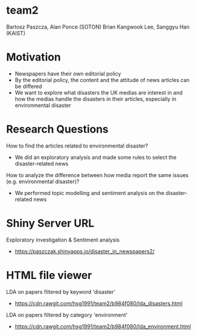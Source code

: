 # team2
Bartosz Paszcza, Alan Ponce (SOTON)
Brian Kangwook Lee, Sanggyu Han (KAIST)

# Motivation
- Newspapers have their own editorial policy
- By the editorial policy, the content and the attitude of news articles can be differed
- We want to explore what disasters the UK medias are interest in and how the medias handle the disasters in their articles, especially in environmental disaster

# Research Questions
How to find the articles related to environmental disaster?

- We did an exploratory analysis and made some rules to select the disaster-related news

How to analyze the difference between how media report the same issues (e.g. environmental disaster)?

- We performed topic modelling and sentiment analysis on the disaster-related news

# Shiny Server URL

Exploratory investigation & Sentiment analysis

- https://paszczak.shinyapps.io/disaster_in_newspapers2/


# HTML file viewer

LDA on papers filtered by keyword 'disaster'

- https://cdn.rawgit.com/hsg1991/team2/b984f080/lda_disasters.html

LDA on papers filtered by category 'environment'

- https://cdn.rawgit.com/hsg1991/team2/b984f080/lda_environment.html

